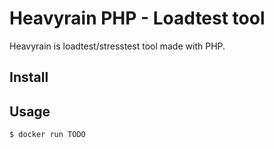 # Heavyrain PHP - Loadtest tool

Heavyrain is loadtest/stresstest tool made with PHP.

## Install

## Usage

```sh
$ docker run TODO
```
